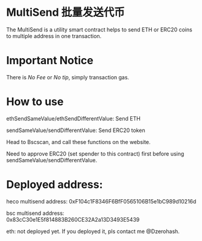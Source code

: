 # MultiSend 批量发送代币

The MultiSend is a utility smart contract helps to send ETH or ERC20 coins to multiple address in one transaction.

# Important Notice

There is *No Fee* or *No tip*, simply transaction gas.

# How to use
ethSendSameValue/ethSendDifferentValue: Send ETH 

sendSameValue/sendDifferentValue: Send ERC20 token

Head to Bscscan, and call these functions on the website.

Need to approve ERC20 (set spender to this contract) first before using sendSameValue/sendDifferentValue.
  
# Deployed address:
heco multisend address: 0xF104c1F8346F6BfF0565106B15e1bC989d10216d

bsc multisend address: 0x83cC30e1E5f814883B260CE32A2a13D3493E5439

eth: not deployed yet. If you deployed it, pls contact me @Dzerohash.

